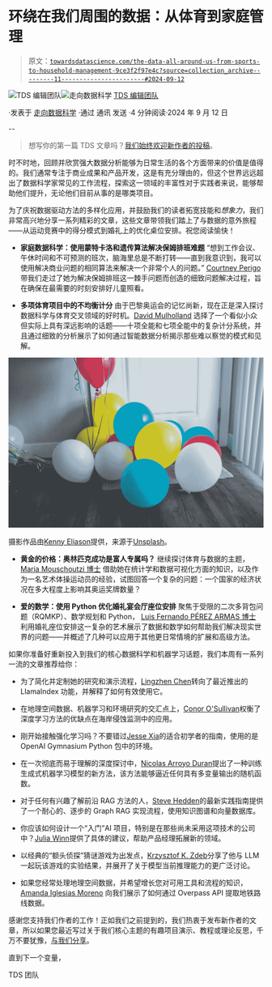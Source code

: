 # 环绕在我们周围的数据：从体育到家庭管理

> 原文：[`towardsdatascience.com/the-data-all-around-us-from-sports-to-household-management-9ce3f2f97e4c?source=collection_archive---------11-----------------------#2024-09-12`](https://towardsdatascience.com/the-data-all-around-us-from-sports-to-household-management-9ce3f2f97e4c?source=collection_archive---------11-----------------------#2024-09-12)

[](https://towardsdatascience.medium.com/?source=post_page---byline--9ce3f2f97e4c--------------------------------)![TDS 编辑团队](https://towardsdatascience.medium.com/?source=post_page---byline--9ce3f2f97e4c--------------------------------)[](https://towardsdatascience.com/?source=post_page---byline--9ce3f2f97e4c--------------------------------)![走向数据科学](https://towardsdatascience.com/?source=post_page---byline--9ce3f2f97e4c--------------------------------) [TDS 编辑团队](https://towardsdatascience.medium.com/?source=post_page---byline--9ce3f2f97e4c--------------------------------)

·发表于 [走向数据科学](https://towardsdatascience.com/?source=post_page---byline--9ce3f2f97e4c--------------------------------) ·通过 通讯 发送 ·4 分钟阅读·2024 年 9 月 12 日

--

> 想写你的第一篇 TDS 文章吗？[我们始终欢迎新作者的投稿](http://bit.ly/write-for-tds)。

时不时地，回顾并欣赏强大数据分析能够为日常生活的各个方面带来的价值是值得的。我们通常专注于商业成果和产品开发，这是有充分理由的，但这个世界远远超出了数据科学家常见的工作流程，探索这一领域的丰富性对于实践者来说，能够帮助他们提升，无论他们目前从事的是哪类项目。

为了庆祝数据驱动方法的多样化应用，并鼓励我们的读者拓宽技能和*想象力*，我们非常高兴地分享一系列精彩的文章，这些文章带领我们踏上了与数据的意外旅程——从运动竞赛中的得分模式到婚礼上的优化桌位安排。祝您阅读愉快！

+   **家庭数据科学：使用蒙特卡洛和遗传算法解决保姆排班难题** “想到工作会议、午休时间和不可预测的班次，脑海里总是不断打转——直到我意识到，我可以使用解决商业问题的相同算法来解决一个非常个人的问题。” [Courtney Perigo](https://medium.com/u/2f1d75c2c6e6?source=post_page---user_mention--9ce3f2f97e4c--------------------------------) 带我们走过了她为解决保姆排班这一棘手问题而创造的细致问题解决过程，旨在确保在最需要的时刻安排好儿童照看。

+   **多项体育项目中的不均衡计分** 由于巴黎奥运会的记忆尚新，现在正是深入探讨数据科学与体育交叉领域的好时机。[David Mulholland](https://medium.com/u/2114da8d85cf?source=post_page---user_mention--9ce3f2f97e4c--------------------------------) 选择了一个看似小众但实际上具有深远影响的话题——十项全能和七项全能中的复杂计分系统，并且通过细致的分析展示了如何通过智能数据分析揭示那些难以察觉的模式和见解。

![](img/688d1670bea292c85f3e6ac7a0ab82cc.png)

摄影作品由[Kenny Eliason](https://unsplash.com/@neonbrand?utm_source=medium&utm_medium=referral)提供，来源于[Unsplash](https://unsplash.com/?utm_source=medium&utm_medium=referral)。

+   **黄金的价格：奥林匹克成功是富人专属吗？** 继续探讨体育与数据的主题，[Maria Mouschoutzi 博士](https://medium.com/u/dce3cb684eae?source=post_page---user_mention--9ce3f2f97e4c--------------------------------) 借助她在统计学和数据可视化方面的知识，以及作为一名艺术体操运动员的经验，试图回答一个复杂的问题：一个国家的经济状况在多大程度上影响其奥运奖牌数量？

+   **爱的数学：使用 Python 优化婚礼宴会厅座位安排** 聚焦于受限的二次多背包问题（RQMKP）、数学规划和 Python， [Luis Fernando PÉREZ ARMAS 博士](https://medium.com/u/355ab04cdc6f?source=post_page---user_mention--9ce3f2f97e4c--------------------------------) 利用婚礼座位安排这一复杂的艺术展示了数据和数学如何帮助我们解决现实世界的问题——并概述了几种可以应用于其他更日常情境的扩展和高级方法。

如果你准备好重新投入到我们的核心数据科学和机器学习话题，我们本周有一系列一流的文章推荐给你：

+   为了简化并定制她的研究和演示流程，[Lingzhen Chen](https://medium.com/u/ffe4ffd92ad6?source=post_page---user_mention--9ce3f2f97e4c--------------------------------)转向了最近推出的 LlamaIndex 功能，并解释了如何有效使用它。

+   在地理空间数据、机器学习和环境研究的交汇点上，[Conor O'Sullivan](https://medium.com/u/4ae48256fb37?source=post_page---user_mention--9ce3f2f97e4c--------------------------------)权衡了深度学习方法的优缺点在海岸侵蚀监测中的应用。

+   刚开始接触强化学习吗？不要错过[Jesse Xia](https://medium.com/u/a9a15177877a?source=post_page---user_mention--9ce3f2f97e4c--------------------------------)的适合初学者的指南，使用的是 OpenAI Gymnasium Python 包中的环境。

+   在一次彻底而易于理解的深度探讨中，[Nicolas Arroyo Duran](https://medium.com/u/fafde8b402f0?source=post_page---user_mention--9ce3f2f97e4c--------------------------------)提出了一种训练生成式机器学习模型的新方法，该方法能够逼近任何具有多变量输出的随机函数。

+   对于任何有兴趣了解前沿 RAG 方法的人，[Steve Hedden](https://medium.com/u/2c634ce75a74?source=post_page---user_mention--9ce3f2f97e4c--------------------------------)的最新实践指南提供了一个耐心的、逐步的 Graph RAG 实现流程，使用知识图谱和向量数据库。

+   你应该如何设计一个“入门”AI 项目，特别是在那些尚未采用这项技术的公司中？[Julia Winn](https://medium.com/u/80bc2c74c4e9?source=post_page---user_mention--9ce3f2f97e4c--------------------------------)提供了具体的建议，帮助产品经理拓展新的领域。

+   以经典的“额头侦探”猜谜游戏为出发点，[Krzysztof K. Zdeb](https://medium.com/u/ebfab931a4aa?source=post_page---user_mention--9ce3f2f97e4c--------------------------------)分享了他与 LLM 一起玩该游戏的实验结果，并展开了关于模型当前推理能力的更广泛讨论。

+   如果您经常处理地理空间数据，并希望增长您对可用工具和流程的知识，[Amanda Iglesias Moreno](https://medium.com/u/1bace2932c65?source=post_page---user_mention--9ce3f2f97e4c--------------------------------) 向我们展示了如何通过 Overpass API 提取地铁路线数据。

感谢您支持我们作者的工作！正如我们之前提到的，我们热衷于发布新作者的文章，所以如果您最近写过关于我们核心主题的有趣项目演示、教程或理论反思，千万不要犹豫，[与我们分享](http://bit.ly/write-for-tds)。

直到下一个变量，

TDS 团队
